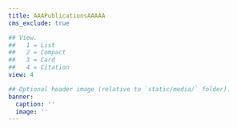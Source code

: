 ```yaml
---
title: AAAPublicationsAAAAA
cms_exclude: true

## View.
##   1 = List
##   2 = Compact
##   3 = Card
##   4 = Citation
view: 4

## Optional header image (relative to `static/media/` folder).
banner:
  caption: ''
  image: ''
---
```


